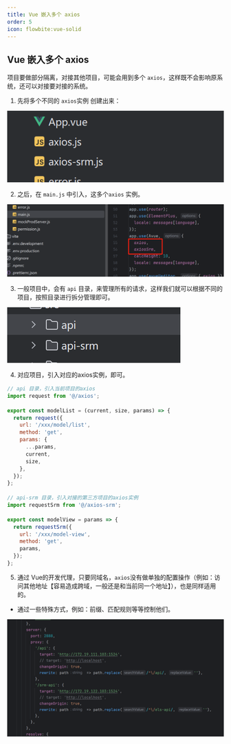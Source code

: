 ```yaml
---
title: Vue 嵌入多个 axios
order: 5
icon: flowbite:vue-solid
---
```


## Vue 嵌入多个 axios

项目要做部分隔离，对接其他项目，可能会用到多个 `axios`，这样既不会影响原系统，还可以对接要对接的系统。

1. 先将多个不同的 `axios`实例 创建出来：

![image-20241023162820821](https://raw.githubusercontent.com/xupengboo/xupengboo-picture/main/img/image-20241023162820821.png)

2. 之后，在 `main.js` 中引入，这多个`axios` 实例。

![image-20241023163003855](https://raw.githubusercontent.com/xupengboo/xupengboo-picture/main/img/image-20241023163003855.png)

3. 一般项目中，会有 `api` 目录，来管理所有的请求，这样我们就可以根据不同的项目，按照目录进行拆分管理即可。

![image-20241023163223189](https://raw.githubusercontent.com/xupengboo/xupengboo-picture/main/img/image-20241023163223189.png)

4. 对应项目，引入对应的axios实例，即可。

```js
// api 目录，引入当前项目的axios
import request from '@/axios';

export const modelList = (current, size, params) => {
  return request({
    url: '/xxx/model/list',
    method: 'get',
    params: {
      ...params,
      current,
      size,
    },
  });
};

// api-srm 目录，引入对接的第三方项目的axios实例
import requestSrm from '@/axios-srm';

export const modelView = params => {
  return requestSrm({
    url: '/xxx/model-view',
    method: 'get',
    params,
  });
};
```

5. 通过 Vue的开发代理，只要同域名，`axios`没有做单独的配置操作（例如：访问其他地址【容易造成跨域，一般还是和当前同一个地址】），也是同样适用的。

- 通过一些特殊方式，例如：前缀、匹配规则等等控制他们。

![image-20241023163809191](https://raw.githubusercontent.com/xupengboo/xupengboo-picture/main/img/image-20241023163809191.png)




